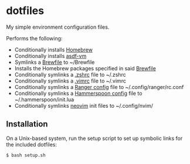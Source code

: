 # dotfiles

My simple environment configuration files.

Performs the following:
* Conditionally installs [Homebrew](https://brew.sh)
* Conditionally installs [asdf-vm](https://asdf-vm.com)
* Symlinks a [Brewfile](homebrew/Brewfile) to ~/Brewfile
* Installs the Homebrew packages specified in said [Brewfile](homebrew/Brewfile)
* Conditionally symlinks a [.zshrc](zsh/zshrc) file to ~/.zshrc
* Conditionally symlinks a [.vimrc](vim/vimrc) file to ~/.vimrc
* Conditionally symlinks a [Ranger config](ranger/rc.conf) file to ~/.config/ranger/rc.conf
* Conditionally symlinks a [Hammerspoon config](hammerspoon/init.lua) file to ~/.hammerspoon/init.lua
* Conditionally symlinks [neovim](neovim/) init files to ~/.config/nvim/

## Installation

On a Unix-based system, run the setup script to set up symbolic links for the included dotfiles:

```bash
$ bash setup.sh
```
